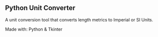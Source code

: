 ## Python Unit Converter

A unit conversion tool that converts length metrics to Imperial or SI Units.

Made with:
Python & Tkinter

